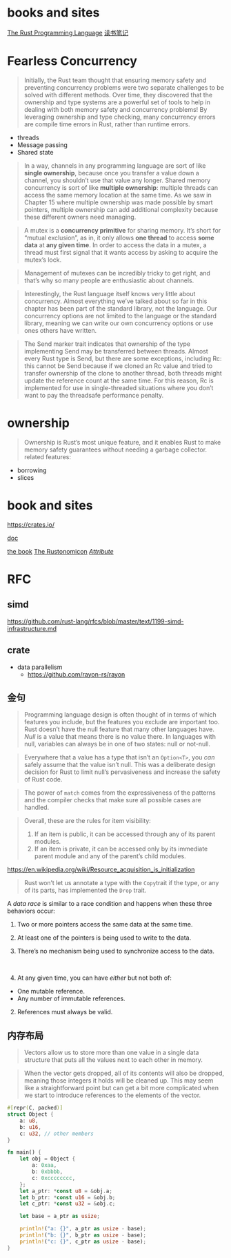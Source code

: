 # books and sites
[The Rust Programming Language](https://doc.rust-lang.org/book/second-edition/)
[读书笔记](读书笔记/rust.md)


# Fearless Concurrency
> Initially, the Rust team thought that ensuring memory safety and preventing concurrency problems were two separate challenges to be solved with different methods. Over time, they discovered that the ownership and type systems are a powerful set of tools to help in dealing with both memory safety and concurrency problems! By leveraging ownership and type checking, many concurrency errors are compile time errors in Rust, rather than runtime errors.

- threads
- Message passing
- Shared state

> In a way, channels in any programming language are sort of like **single ownership**, because once you transfer a value down a channel, you shouldn’t use that value any longer. Shared memory concurrency is sort of like **multiple ownership**: multiple threads can access the same memory location at the same time. As we saw in Chapter 15 where multiple ownership was made possible by smart pointers, multiple ownership can add additional complexity because these different owners need managing.


> A mutex is a **concurrency primitive** for sharing memory. It’s short for “mutual exclusion”, as in, it only allows **one thread** to access **some data** at **any given time**. In order to access the data in a mutex, a thread must first signal that it wants access by asking to acquire the mutex’s lock.

> Management of mutexes can be incredibly tricky to get right, and that’s why so many people are enthusiastic about channels.

> Interestingly, the Rust language itself knows very little about concurrency. Almost everything we’ve talked about so far in this chapter has been part of the standard library, not the language. Our concurrency options are not limited to the language or the standard library, meaning we can write our own concurrency options or use ones others have written.

> The Send marker trait indicates that ownership of the type implementing Send may be transferred between threads. Almost every Rust type is Send, but there are some exceptions, including Rc<T>: this cannot be Send because if we cloned an Rc<T> value and tried to transfer ownership of the clone to another thread, both threads might update the reference count at the same time. For this reason, Rc<T> is implemented for use in single-threaded situations where you don’t want to pay the threadsafe performance penalty.

# ownership
> Ownership is Rust’s most unique feature, and it enables Rust to make memory safety guarantees without needing a garbage collector.
related features: 
- borrowing
- slices

# book and sites
https://crates.io/

[doc](https://doc.rust-lang.org/)

[the book](https://doc.rust-lang.org/book/second-edition/)
[The Rustonomicon](https://doc.rust-lang.org/nomicon/)
[*Attribute* ](https://doc.rust-lang.org/reference/attributes.html)

# RFC

## simd
https://github.com/rust-lang/rfcs/blob/master/text/1199-simd-infrastructure.md

## crate

- data parallelism
    - https://github.com/rayon-rs/rayon

## 金句

> Programming language design is often thought of in terms of which features you include, but the features you exclude are important too. Rust doesn’t have the null feature that many other languages have. *Null* is a value that means there is no value there. In languages with null, variables can always be in one of two states: null or not-null.

> Everywhere that a value has a type that isn’t an `Option<T>`, you *can* safely assume that the value isn’t null. This was a deliberate design decision for Rust to limit null’s pervasiveness and increase the safety of Rust code.

> The power of `match` comes from the
> expressiveness of the patterns and the compiler checks that make sure all
> possible cases are handled.

> Overall, these are the rules for item visibility:
>
> 1. If an item is public, it can be accessed through any of its parent modules.
> 2. If an item is private, it can be accessed only by its immediate parent module and any of the parent’s child modules.

https://en.wikipedia.org/wiki/Resource_acquisition_is_initialization

> Rust won’t let us annotate a type with the `Copy`trait if the type, or any of its parts, has implemented the `Drop` trait.

A *data race* is similar to a race condition and happens when these three behaviors occur:

1. Two or more pointers access the same data at the same time.

2. At least one of the pointers is being used to write to the data.

3. There’s no mechanism being used to synchronize access to the data.

   ​


1. At any given time, you can have *either* but not both of:

- One mutable reference.
- Any number of immutable references.

2. References must always be valid.

## 内存布局

> Vectors allow us to store more than one value in a single data structure that puts all the values next to each other in memory.

> When the vector gets dropped, all of its contents will also be dropped, meaning those integers it holds will be cleaned up. This may seem like a straightforward point but can get a bit more complicated when we start to introduce references to the elements of the vector.

```rust
#[repr(C, packed)]
struct Object {
    a: u8,
    b: u16,
    c: u32, // other members
}

fn main() {
    let obj = Object {
        a: 0xaa,
        b: 0xbbbb,
        c: 0xcccccccc,
    };
    let a_ptr: *const u8 = &obj.a;
    let b_ptr: *const u16 = &obj.b;
    let c_ptr: *const u32 = &obj.c;

    let base = a_ptr as usize;

    println!("a: {}", a_ptr as usize - base);
    println!("b: {}", b_ptr as usize - base);
    println!("c: {}", c_ptr as usize - base);
}
```
